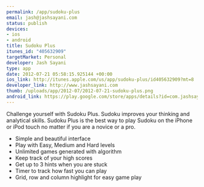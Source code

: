 ```yaml
--- 
permalink: /app/sudoku-plus
email: jash@jashsayani.com
status: publish
devices: 
- ios
- android
title: Sudoku Plus
itunes_id: "405632909"
targetMarket: Personal
developer: Jash Sayani
type: app
date: 2012-07-21 05:58:15.925144 +00:00
ios_link: http://itunes.apple.com/us/app/sudoku-plus/id405632909?mt=8
developer_link: http://www.jashsayani.com
thumb: /uploads/app/2012-07/2012-07-21-sudoku-plus.png
android_link: https://play.google.com/store/apps/details?id=com.jashsayani.sudoku
---
```


Challenge yourself with Sudoku Plus. Sudoku improves your thinking and analytical skills. Sudoku Plus is the best way to play Sudoku on the iPhone or iPod touch no matter if you are a novice or a pro.

- Simple and beautiful interface
- Play with Easy, Medium and Hard levels
- Unlimited games generated with algorithm
- Keep track of your high scores
- Get up to 3 hints when you are stuck
- Timer to track how fast you can play
- Grid, row and column highlight for easy game play

